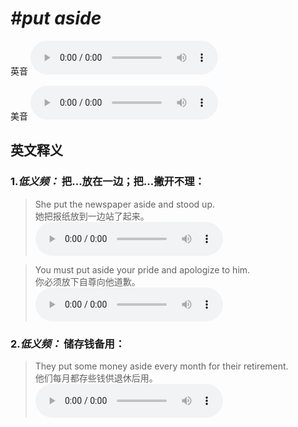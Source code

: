 # ***\#put aside*** 
英音
<audio src="./media/put aside1_AAC.aac" controls="controls"></audio>

美音
<audio src="./media/put aside2_AAC.aac" controls="controls"></audio>



  

英文释义
---
### 1.*低义频：* **把...放在一边；把...撇开不理：**  

 > She put the newspaper aside and stood up.   
 > 她把报纸放到一边站了起来。    
<audio src="./media/put-12.aac" controls="controls"></audio>

 > You must put aside your pride and apologize to him.  
 > 你必须放下自尊向他道歉。    
<audio src="./media/put-13.aac" controls="controls"></audio>

### 2.*低义频：* **储存钱备用：**  

 > They put some money aside every month for their retirement.   
 > 他们每月都存些钱供退休后用。    
<audio src="./media/put-14.aac" controls="controls"></audio>


